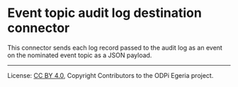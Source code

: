 <!-- SPDX-License-Identifier: CC-BY-4.0 -->
<!-- Copyright Contributors to the ODPi Egeria project. -->

# Event topic audit log destination connector

This connector sends each log record passed to the audit log as an event on the
nominated event topic as a JSON payload.


----
License: [CC BY 4.0](https://creativecommons.org/licenses/by/4.0/),
Copyright Contributors to the ODPi Egeria project.